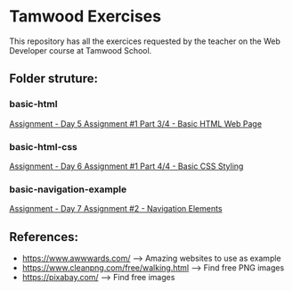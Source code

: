# Tamwood Exercises

This repository has all the exercices requested by the teacher on the Web Developer course at Tamwood School. 

## Folder struture: 

### basic-html

[Assignment - Day 5 Assignment #1 Part 3/4 - Basic HTML Web Page](/basic-html/)

### basic-html-css

[Assignment - Day 6 Assignment #1 Part 4/4 - Basic CSS Styling](/basic-html-css/)

### basic-navigation-example

[Assignment - Day 7 Assignment #2 - Navigation Elements](/basic-navigation-example/)

## References:

- https://www.awwwards.com/ --> Amazing websites to use as example
- https://www.cleanpng.com/free/walking.html --> Find free PNG images
- https://pixabay.com/ --> Find free images